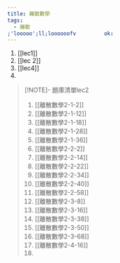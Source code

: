 ```yaml
---
title: 離散數學
tags:
  - 離散
;'looooo';ll;loooooofv         ok:
---
```

1. [[lec1]]
2. [[lec 2]]
3. [[lec4]]
4. 

> [!NOTE]- 題庫清單lec2
> 1. [[離散數學2-1-2]]
> 2. [[離散數學2-1-12]]
> 3. [[離散數學2-1-18]]
> 4. [[離散數學2-1-28]] 
> 5. [[離散數學2-1-36]]
> 6. [[離散數學2-2-2]]
> 7. [[離散數學2-2-14]]
> 8. [[離散數學2-2-22]]
> 9. [[離散數學2-2-34]]
> 10. [[離散數學2-2-40]]
> 11. [[離散數學2-2-58]]
> 12. [[離散數學2-3-8]]
> 13. [[離散數學2-3-16]]
> 14. [[離散數學2-3-38]]
> 15. [[離散數學2-3-50]]
> 16. [[離散數學2-3-68]]
> 17. [[離散數學2-4-16]]
> 18. 
> 





